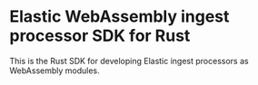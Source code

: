 # Elastic WebAssembly ingest processor SDK for Rust

This is the Rust SDK for developing Elastic ingest processors as WebAssembly
modules.